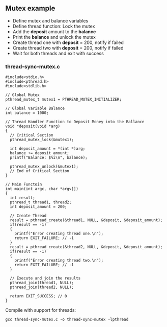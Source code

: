 ## Mutex example

- Define mutex and balance variables
- Define thread function: Lock the mutex
- Add the **deposit** amount to the **balance**
- Print the **balance** and unlock the mutex
- Create thread one with **deposit** = 200, notify if failed
- Create thread two with **deposit** = 200, notify if failed
- Wait for both threads and exit with success

### thread-sync-mutex.c
```
#include<stdio.h>
#include<pthread.h>
#include<stdlib.h>

// Global Mutex
pthread_mutex_t mutex1 = PTHREAD_MUTEX_INITIALIZER;

// Global Variable Balance
int balance = 1000;

// Thread Handler Function to Deposit Money into the Ballance
void *deposit(void *arg)
{
  // Critical Section
  pthread_mutex_lock(&mutex1);

  int deposit_amount = *(int *)arg;
  balance += deposit_amount;
  printf("Balance: $%i\n", balance);

  pthread_mutex_unlock(&mutex1);
  // End of Critical Section
}

// Main Functoin
int main(int argc, char *argv[])
{
  int result;
  pthread_t thread1, thread2;
  int deposit_amount = 200;

  // Create Thread
  result = pthread_create(&thread1, NULL, &deposit, &deposit_amount);
  if(result == -1)
  {
    printf("Error creating thread one.\n");
    return EXIT_FAILURE; // -1
  }
  result = pthread_create(&thread2, NULL, &deposit, &deposit_amount);
  if(result == -1)
  {
    printf("Error creating thread two.\n");
    return EXIT_FAILURE; // -1
  }

  // Execute and join the results
  pthread_join(thread1, NULL);
  pthread_join(thread2, NULL);

  return EXIT_SUCCESS; // 0
}

```

Compile with support for threads:
```
gcc thread-sync-mutex.c -o thread-sync-mutex -lpthread
```